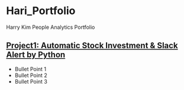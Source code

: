 # Hari_Portfolio
Harry Kim People Analytics Portfolio

## [Project1: Automatic Stock Investment & Slack Alert by Python](https://github.com/harikimu/stock_analysis_in_python)
* Bullet Point 1
* Bullet Point 2
* Bullet Point 3
